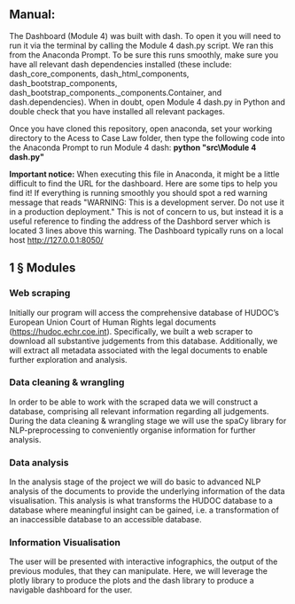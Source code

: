 ## Manual:
The Dashboard (Module 4) was built with dash. To open it you will need to run it via the terminal by calling the Module 4 dash.py script. We ran this from the Anaconda Prompt. To be sure this runs smoothly, make sure you have all relevant dash dependencies installed (these include: dash_core_components, dash_html_components, dash_bootstrap_components, dash_bootstrap_components._components.Container, and dash.dependencies). 
When in doubt, open Module 4 dash.py in Python and double check that you have installed all relevant packages.

Once you have cloned this repository, open anaconda, set your working directory to the Acess to Case Law folder, then type the following code into the Anaconda Prompt to run Module 4 dash:
**python "src\Module 4 dash.py"**

**Important notice:** When executing this file in Anaconda, it might be a little difficult to find the URL for the dashboard. Here are some tips to help you find it!
If everything is running smoothly you should spot a red warning message that reads "WARNING: This is a development server. Do not use it in a production deployment." This is not of concern to us, but instead it is a useful reference to finding the address of the Dashbord server which is located 3 lines above this warning. The Dashboard typically runs on a local host http://127.0.0.1:8050/


## 1 § Modules

### Web scraping

Initially our program will access the comprehensive database of HUDOC’s European Union Court of Human Rights legal documents (https://hudoc.echr.coe.int). Specifically, we built a web scraper to download all substantive judgements from this database. Additionally, we will extract all metadata associated with the legal documents to enable further exploration and analysis.

### Data cleaning & wrangling

In order to be able to work with the scraped data we will construct a database, comprising all relevant information regarding all judgements. During the data cleaning & wrangling stage we will use the spaCy library for NLP-preprocessing to conveniently organise information for further analysis.

### Data analysis

In the analysis stage of the project we will do basic to advanced NLP analysis of the documents to provide the underlying information of the data visualisation. This analysis is what transforms the HUDOC database to a database where meaningful insight can be gained, i.e. a transformation of an inaccessible database to an accessible database. 

### Information Visualisation

The user will be presented with interactive infographics, the output of the previous modules, that they can manipulate. Here, we will leverage the plotly library to produce the plots and the dash library to produce a navigable dashboard for the user. 


